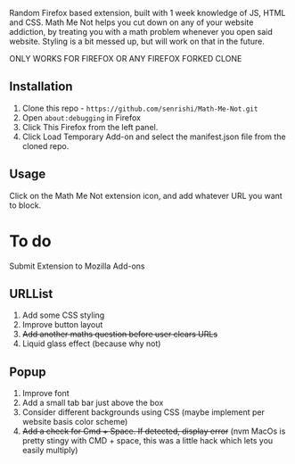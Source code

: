 Random Firefox based extension, built with 1 week knowledge of JS, HTML and CSS. Math Me Not helps you cut down on any of your website addiction, by treating you with a math problem whenever you open said website. Styling is a bit messed up, but will work on that in the future. 

ONLY WORKS FOR FIREFOX OR ANY FIREFOX FORKED CLONE

## Installation
1. Clone this repo - ```https://github.com/senrishi/Math-Me-Not.git```
2. Open ```about:debugging``` in Firefox
3. Click This Firefox from the left panel.
4. Click Load Temporary Add-on and select the manifest.json file from the cloned repo. 

## Usage
Click on the Math Me Not extension icon, and add whatever URL you want to block. 

# To do
Submit Extension to Mozilla Add-ons 

## URLList
1. Add some CSS styling
2. Improve button layout
3. ~~Add another maths question before user clears URLs~~
4. Liquid glass effect (because why not)

## Popup 
1. Improve font
2. Add a small tab bar just above the box
3. Consider different backgrounds using CSS (maybe implement per website basis color scheme)
4. ~~Add a check for Cmd + Space. If detected, display error~~ (nvm MacOs is pretty stingy with CMD + space, this was a little hack which lets you easily multiply)
